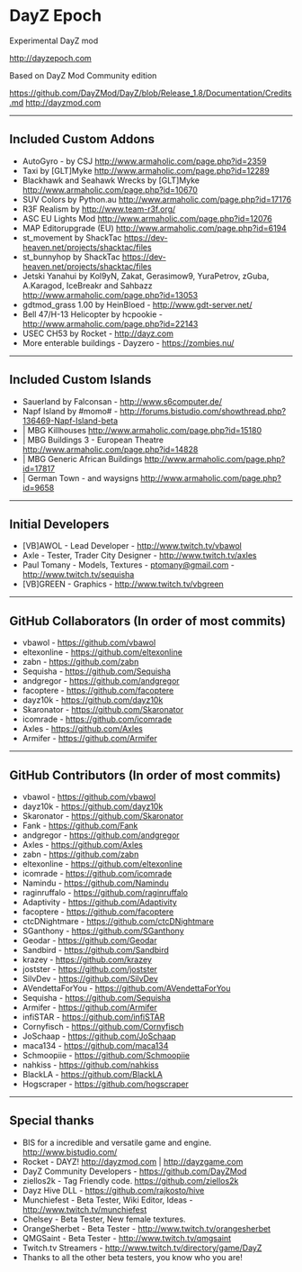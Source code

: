 **DayZ Epoch**
================

Experimental DayZ mod 

http://dayzepoch.com

Based on DayZ Mod Community edition

https://github.com/DayZMod/DayZ/blob/Release_1.8/Documentation/Credits.md
http://dayzmod.com 


--------------------------
Included Custom Addons
--------------------------
* AutoGyro - by CSJ http://www.armaholic.com/page.php?id=2359
* Taxi by [GLT]Myke http://www.armaholic.com/page.php?id=12289
* Blackhawk and Seahawk Wrecks by [GLT]Myke http://www.armaholic.com/page.php?id=10670
* SUV Colors by Python.au http://www.armaholic.com/page.php?id=17176
* R3F Realism by http://www.team-r3f.org/
* ASC EU Lights Mod http://www.armaholic.com/page.php?id=12076
* MAP Editorupgrade (EU) http://www.armaholic.com/page.php?id=6194
* st_movement by ShackTac https://dev-heaven.net/projects/shacktac/files
* st_bunnyhop by ShackTac https://dev-heaven.net/projects/shacktac/files
* Jetski Yanahui by Kol9yN, Zakat, Gerasimow9, YuraPetrov, zGuba, A.Karagod, IceBreakr and Sahbazz http://www.armaholic.com/page.php?id=13053
* gdtmod_grass 1.00 by HeinBloed - http://www.gdt-server.net/
* Bell 47/H-13 Helicopter by hcpookie - http://www.armaholic.com/page.php?id=22143
* USEC CH53 by Rocket - http://dayz.com
* More enterable buildings - Dayzero - https://zombies.nu/

--------------------------
Included Custom Islands
--------------------------
* Sauerland by Falconsan - http://www.s6computer.de/
* Napf Island by #momo# - http://forums.bistudio.com/showthread.php?136469-Napf-Island-beta
* | MBG Killhouses http://www.armaholic.com/page.php?id=15180
* | MBG Buildings 3 - European Theatre http://www.armaholic.com/page.php?id=14828
* | MBG Generic African Buildings http://www.armaholic.com/page.php?id=17817
* | German Town - and waysigns http://www.armaholic.com/page.php?id=9658

--------------------------
Initial Developers
--------------------------
* [VB]AWOL - Lead Developer - http://www.twitch.tv/vbawol
* Axle - Tester, Trader City Designer - http://www.twitch.tv/axles
* Paul Tomany - Models, Textures - ptomany@gmail.com - http://www.twitch.tv/sequisha
* [VB]GREEN - Graphics - http://www.twitch.tv/vbgreen

--------------------------
GitHub Collaborators (In order of most commits)
--------------------------
* vbawol - https://github.com/vbawol
* eltexonline - https://github.com/eltexonline
* zabn - https://github.com/zabn
* Sequisha - https://github.com/Sequisha
* andgregor - https://github.com/andgregor
* facoptere - https://github.com/facoptere
* dayz10k - https://github.com/dayz10k
* Skaronator - https://github.com/Skaronator
* icomrade - https://github.com/icomrade
* Axles - https://github.com/Axles
* Armifer - https://github.com/Armifer

--------------------------
GitHub Contributors (In order of most commits)
--------------------------
* vbawol - https://github.com/vbawol
* dayz10k - https://github.com/dayz10k
* Skaronator - https://github.com/Skaronator
* Fank - https://github.com/Fank
* andgregor - https://github.com/andgregor
* Axles - https://github.com/Axles
* zabn - https://github.com/zabn
* eltexonline - https://github.com/eltexonline
* icomrade - https://github.com/icomrade
* Namindu - https://github.com/Namindu
* raginruffalo - https://github.com/raginruffalo
* Adaptivity - https://github.com/Adaptivity
* facoptere - https://github.com/facoptere
* ctcDNightmare - https://github.com/ctcDNightmare
* SGanthony - https://github.com/SGanthony
* Geodar - https://github.com/Geodar
* Sandbird - https://github.com/Sandbird
* krazey - https://github.com/krazey
* jostster - https://github.com/jostster
* SilvDev - https://github.com/SilvDev
* AVendettaForYou - https://github.com/AVendettaForYou
* Sequisha - https://github.com/Sequisha
* Armifer - https://github.com/Armifer
* infiSTAR - https://github.com/infiSTAR
* Cornyfisch - https://github.com/Cornyfisch
* JoSchaap - https://github.com/JoSchaap
* maca134 - https://github.com/maca134
* Schmoopiie - https://github.com/Schmoopiie
* nahkiss - https://github.com/nahkiss
* BlackLA - https://github.com/BlackLA
* Hogscraper - https://github.com/hogscraper

--------------------------
Special thanks
--------------------------
* BIS for a incredible and versatile game and engine. http://www.bistudio.com/
* Rocket - DAYZ! http://dayzmod.com | http://dayzgame.com 
* DayZ Community Developers - https://github.com/DayZMod
* ziellos2k - Tag Friendly code. https://github.com/ziellos2k
* Dayz Hive DLL - https://github.com/rajkosto/hive
* Munchiefest - Beta Tester, Wiki Editor, Ideas - http://www.twitch.tv/munchiefest
* Chelsey - Beta Tester, New female textures.
* OrangeSherbet - Beta Tester - http://www.twitch.tv/orangesherbet
* QMGSaint - Beta Tester - http://www.twitch.tv/qmgsaint
* Twitch.tv Streamers - http://www.twitch.tv/directory/game/DayZ
* Thanks to all the other beta testers, you know who you are!
